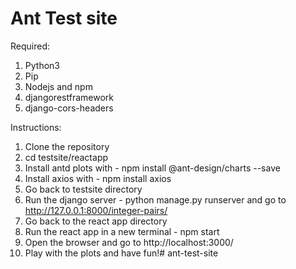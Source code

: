 # Ant Test site

Required: 

1) Python3
2) Pip
3) Nodejs and npm
4) djangorestframework
5) django-cors-headers

Instructions:

1) Clone the repository
2) cd testsite/reactapp
3) Install antd plots with - npm install @ant-design/charts --save
4) Install axios with - npm install axios
5) Go back to testsite directory
6) Run the django server - python manage.py runserver and go to http://127.0.0.1:8000/integer-pairs/
7) Go back to the react app directory
8) Run the react app in a new terminal - npm start
9) Open the browser and go to http://localhost:3000/
10) Play with the plots and have fun!# ant-test-site
